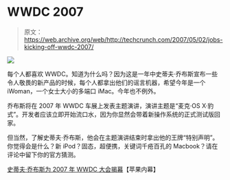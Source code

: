 # WWDC 2007 

> 原文：<https://web.archive.org/web/http://techcrunch.com/2007/05/02/jobs-kicking-off-wwdc-2007/>

![](img/69e02b12d5f5a22947e1735ce5f50737.png)

每个人都喜欢 WWDC。知道为什么吗？因为这是一年中史蒂夫·乔布斯宣布一些令人敬畏的新产品的时候，每个人都拿出他们的谣言机器，希望今年是一个 iWoman，一个女士大小的多端口 iMac。今年也不例外。

乔布斯将在 2007 年 WWDC 车展上发表主题演讲，演讲主题是“麦克·OS X·豹式”。开发者应该立即开始流口水，因为你显然会带着新操作系统的正式测试版回家。

但当然，了解史蒂夫·乔布斯，他会在主题演讲结束时拿出他的王牌“特别声明”。你觉得会是什么？新 iPod？固态，超便携，关键词千疮百孔的 Macbook？请在评论中留下你的官方猜测。

[史蒂夫·乔布斯为 2007 年 WWDC 大会揭幕](https://web.archive.org/web/20150918165845/http://www.appleinsider.com/articles/07/05/01/steve_jobs_to_kick_off_wwdc_2007.html)【苹果内幕】